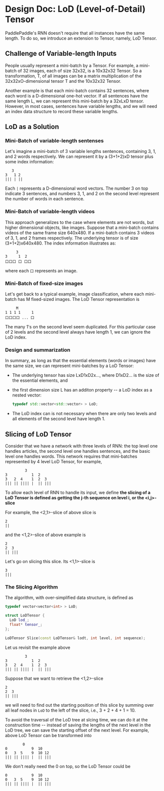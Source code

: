 # Design Doc: LoD (Level-of-Detail) Tensor

PaddlePaddle's RNN doesn't require that all instances have the same length.  To do so, we introduce an extension to Tensor, namely, LoD Tensor.

## Challenge of Variable-length Inputs

People usually represent a mini-batch by a Tensor.  For example, a mini-batch of 32 images, each of size 32x32, is a 10x32x32 Tensor.  So a transformation, T, of all images can be a matrix multiplication of the 32x32xO-dimensional tensor T and the 10x32x32 Tensor.

Another example is that each mini-batch contains 32 sentences, where each word is a D-dimensional one-hot vector.  If all sentences have the same length L, we can represent this mini-batch by a 32xLxD tensor.  However, in most cases, sentences have variable lengths, and we will need an index data structure to record these variable lengths.

## LoD as a Solution

### Mini-Batch of variable-length sentenses

Let's imagine a mini-batch of 3 variable lengths sentences, containing 3, 1, and 2 words respectively.  We can represent it by a (3+1+2)xD tensor plus some index information:

```
   3
3   1 2
||| | ||
```

Each `|` represents a D-dimensional word vectors.  The number 3 on top indicate 3 sentences, and numbers 3, 1, and 2 on the second level represent the number of words in each sentence.

### Mini-Batch of variable-length videos

This approach generalizes to the case where elements are not words, but higher dimensional objects, like images.  Suppose that a mini-batch contains videos of the same frame size 640x480.  If a mini-batch contains 3 videos of 3, 1, and 2 frames respectively.  The underlying tensor is of size (3+1+2)x640x480.  The index information illustrates as:

```
     3
3     1  2
口口口 口 口口
```

where each `口` represents an image.

### Mini-Batch of fixed-size images

Let's get back to a typical example, image classification, where each mini-batch has M fixed-sized images.  The LoD Tensor representation is

```
     M
1 1 1 1     1
口口口口 ... 口
```

The many 1's on the second level seem duplicated.  For this particular case of 2 levels and the second level always have length 1, we can ignore the LoD index.

### Design and summarization

In summary, as long as that the essential elements (words  or images) have the same size, we can represent mini-batches by a LoD Tensor:

- The underlying tensor has size LxD1xD2x..., where D1xD2... is the size of the essential elements, and
- the first dimension size L has an additon property -- a LoD index as a nested vector:

  ```c++
  typedef std::vector<std::vector> > LoD;
  ```

- The LoD index can is not necessary when there are only two levels and all elements of the second level have length 1.

## Slicing of LoD Tensor

Consider that we have a network with three levels of RNN: the top level one handles articles, the second level one handles sentences, and the basic level one handles words.  This network requires that mini-batches represented by 4 level LoD Tensor, for example,

```
         3
3           1  2
3   2  4    1  2  3
||| || |||| |  || |||
```

To allow each level of RNN to handle its input, we define **the slicing of a LoD Tensor is defined as getting the j-th sequence on level i, or the <i,j>-slice**

For example, the <2,1>-slice of above slice is

```
2
||
```

and the <1,2>-slice of above example is

```
2
2  3
|| |||
```

Let's go on slicing this slice.  Its <1,1>-slice is

```
3
|||
```

### The Slicing Algorithm

The algorithm, with over-simplified data structure, is defined as

```c++
typedef vector<vector<int> > LoD;

struct LoDTensor {
  LoD lod_;
  float* tensor_;
};

LoDTensor Slice(const LoDTensor& lodt, int level, int sequence);
```

Let us revisit the example above

```
         3
3           1  2
3   2  4    1  2  3
||| || |||| |  || |||
```

Suppose that we want to retrieve the <1,2>-slice

```
2
2  3
|| |||
```

we will need to find out the starting position of this slice by summing over all leaf nodes in `LoD` to the left of the slice, i.e., 3 + 2 + 4 + 1 = 10.

To avoid the traversal of the LoD tree at slcing time,  we can do it at the construction time -- instead of saving the lengths of the next level in the LoD tree, we can save the starting offset of the next level.  For example, above LoD Tensor can be transformed into

```
        0
0           9  10
0   3  5    9  10 12
||| || |||| |  || |||
```

We don't really need the 0 on top, so the LoD Tensor could be

```
0           9  10
0   3  5    9  10 12
||| || |||| |  || |||
```
